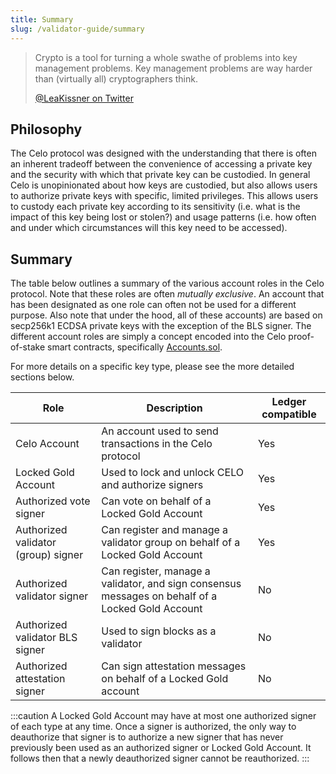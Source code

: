 ```yaml
---
title: Summary
slug: /validator-guide/summary
---
```


> Crypto is a tool for turning a whole swathe of problems into key management problems. Key management problems are way harder than (virtually all) cryptographers think.
>
> [@LeaKissner on Twitter](https://twitter.com/LeaKissner/status/1198595109756887040)


## Philosophy

The Celo protocol was designed with the understanding that there is often an inherent tradeoff between the convenience of accessing a private key and the security with which that private key can be custodied. In general Celo is unopinionated about how keys are custodied, but also allows users to authorize private keys with specific, limited privileges. This allows users to custody each private key according to its sensitivity (i.e. what is the impact of this key being lost or stolen?) and usage patterns (i.e. how often and under which circumstances will this key need to be accessed).

## Summary

The table below outlines a summary of the various account roles in the Celo protocol. Note that these roles are often  *mutually exclusive*. An account that has been designated as one role can often not be used for a different purpose. Also note that under the hood, all of these accounts) are based on secp256k1 ECDSA private keys with the exception of the BLS signer. The different account roles are simply a concept encoded into the Celo proof-of-stake smart contracts, specifically [Accounts.sol](https://github.com/celo-org/celo-monorepo/blob/master/packages/protocol/contracts/common/Accounts.sol).

For more details on a specific key type, please see the more detailed sections below.


| Role                                | Description                                                                                      | Ledger compatible |
| ----------------------------------- |--------------------------------------------------------------------------------------------------|-----|
| Celo Account                        | An account used to send transactions in the Celo protocol                                        | Yes |
| Locked Gold Account                 | Used to lock and unlock CELO and authorize signers                                               | Yes |
| Authorized vote signer              | Can vote on behalf of a Locked Gold Account                                                      | Yes |
| Authorized validator (group) signer | Can register and manage a validator group on behalf of a Locked Gold Account                     | Yes |
| Authorized validator signer         | Can register, manage a validator, and sign consensus messages on behalf of a Locked Gold Account | No  |
| Authorized validator BLS signer     | Used to sign blocks as a validator                                                               | No  |
| Authorized attestation signer       | Can sign attestation messages on behalf of a Locked Gold account                                 | No  |


:::caution
A Locked Gold Account may have at most one authorized signer of each type at any time. Once a signer is authorized, the only way to deauthorize that signer is to authorize a new signer that has never previously been used as an authorized signer or Locked Gold Account. It follows then that a newly deauthorized signer cannot be reauthorized.
:::
